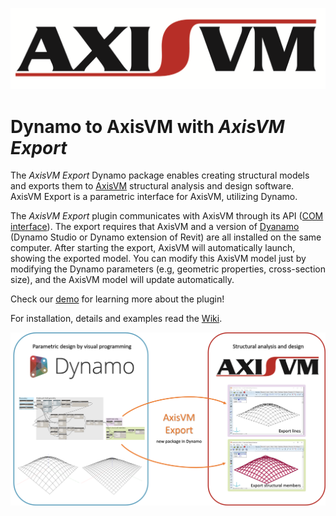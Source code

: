 ![alt text](https://github.com/AxisVM/DynamoToAxisVM/blob/master/Documentation/images/AxisVM%20logo.bmp)
# Dynamo to AxisVM with *AxisVM Export*

The *AxisVM Export* Dynamo package enables creating structural models and exports them to [AxisVM](https://www.axisvm.eu) structural analysis and design software. AxisVM Export is a parametric interface for AxisVM, utilizing Dynamo. 

The *AxisVM Export* plugin communicates with AxisVM through its API ([COM interface](http://axisvm.eu/axisvm_products_programming.html)). The export requires that AxisVM and a version of [Dyanamo](http://dynamobim.org) (Dynamo Studio or Dynamo extension of Revit) are all installed on the same computer. After starting the export, AxisVM will automatically launch, showing the exported model. You can modify this AxisVM model just by modifying the Dynamo parameters (e.g, geometric properties, cross-section size), and the AxisVM model will update automatically.

Check our [demo](https://www.youtube.com/watch?v=rYgkZmey1mg&feature=youtu.be) for learning more about the plugin!

For installation, details and examples read the [Wiki](https://github.com/AxisVM/DynamoToAxisVM/wiki).

![](https://github.com/AxisVM/DynamoToAxisVM/blob/master/Documentation/images/overview.png)
